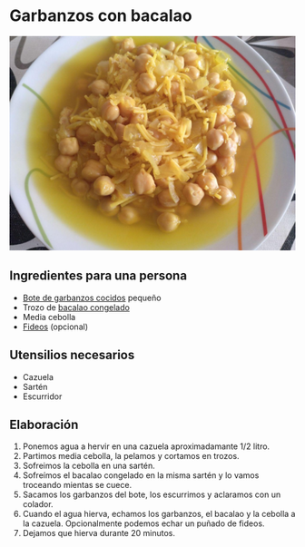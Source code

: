 # Garbanzos con bacalao

![](imagenes/garbanzos-bacalao-full.jpg)

## Ingredientes para una persona

* [Bote de garbanzos cocidos](ingredientes/garbanzos-cocidos.md) pequeño
* Trozo de [bacalao congelado](ingredientes/bacalao-congelado.md)
* Media cebolla
* [Fideos](ingredientes/fideos.md) (opcional)

## Utensilios necesarios

* Cazuela
* Sartén
* Escurridor

## Elaboración

1. Ponemos agua a hervir en una cazuela aproximadamante 1/2 litro.
1. Partimos media cebolla, la pelamos y cortamos en trozos.
1. Sofreimos la cebolla en una sartén.
1. Sofreímos el bacalao congelado en la misma sartén y lo vamos troceando mientas se cuece.
1. Sacamos los garbanzos del bote, los escurrimos y aclaramos con un colador.
1. Cuando el agua hierva, echamos los garbanzos, el bacalao y la cebolla a la cazuela. Opcionalmente podemos echar un puñado de fideos.
1. Dejamos que hierva durante 20 minutos.
